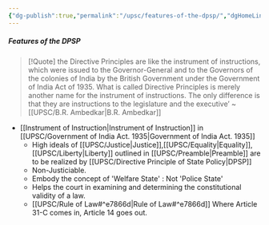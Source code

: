 ```yaml
---
{"dg-publish":true,"permalink":"/upsc/features-of-the-dpsp/","dgHomeLink":true,"dgPassFrontmatter":false}
---
```


##### Features of the DPSP

>[!Quote]
>the Directive Principles are like the instrument of instructions, which were issued to the Governor-General and to the Governors of the colonies of India by the British Government under the Government of India Act of 1935. What is called Directive Principles is merely another name for the instrument of instructions. The only difference is that they are instructions to the legislature and the executive’
>~ [[UPSC/B.R. Ambedkar|B.R. Ambedkar]]


- [[Instrument of Instruction|Instrument of Instruction]] in [[UPSC/Government of India Act. 1935|Government of India Act. 1935]]
	- High ideals of  [[UPSC/Justice|Justice]],[[UPSC/Equality|Equality]],[[UPSC/Liberty|Liberty]] outlined in [[UPSC/Preamble|Preamble]] are to be realized by [[UPSC/Directive Principle of State Policy|DPSP]]
	- Non-Justiciable. 
	- Embody the concept of 'Welfare State' : Not 'Police State'
	- Helps the court in examining and determining the constitutional validity of a law. 
	- [[UPSC/Rule of Law#^e7866d|Rule of Law#^e7866d]] Where Article 31-C comes in, Article 14 goes out.


